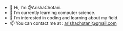 - 👋 Hi, I’m @ArishaChotani.
- 🌱 I’m currently learning computer science.
- 👀 I’m interested in coding and learning about my field.
- 📫 You can contact me at : arishachotani@gmail.com

